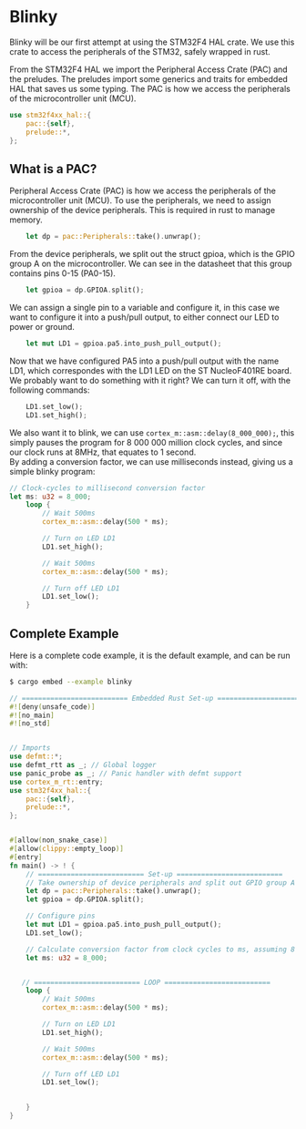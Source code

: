 # Blinky
Blinky will be our first attempt at using the STM32F4 HAL crate. We use this crate to access the peripherals of the STM32, safely wrapped in rust. 

From the STM32F4 HAL we import the Peripheral Access Crate (PAC) and the preludes. The preludes import some generics and traits for embedded HAL that saves us some typing. 
The PAC is how we access the peripherals of the microcontroller unit (MCU). 
```rust
use stm32f4xx_hal::{
    pac::{self},
    prelude::*,
};
```

## What is a PAC?
Peripheral Access Crate (PAC) is how we access the peripherals of the microcontroller unit (MCU). 
To use the peripherals, we need to assign ownership of the device peripherals. This is required in rust to manage memory. 
```rust
    let dp = pac::Peripherals::take().unwrap();
```

From the device peripherals, we split out the struct gpioa, which is the GPIO group A on the microcontroller. We can see in the datasheet that this group contains pins 0-15 (PA0-15).
```rust
    let gpioa = dp.GPIOA.split();
```

We can assign a single pin to a variable and configure it, in this case we want to configure it into a push/pull output, to either connect our LED to power or ground. 
```rust
    let mut LD1 = gpioa.pa5.into_push_pull_output();
```

Now that we have configured PA5 into a push/pull output with the name LD1, which correspondes with the LD1 LED on the ST NucleoF401RE board. We probably want to do something with it right? 
We can turn it off, with the following commands:
```rust
    LD1.set_low();
    LD1.set_high();
```

We also want it to blink, we can use `cortex_m::asm::delay(8_000_000);`, this simply pauses the program for 8 000 000 million clock cycles, and since our clock runs at 8MHz, that equates to 1 second.  
By adding a conversion factor, we can use milliseconds instead, giving us a simple blinky program:
```rust
// Clock-cycles to millisecond conversion factor
let ms: u32 = 8_000;
    loop {
        // Wait 500ms
        cortex_m::asm::delay(500 * ms);

        // Turn on LED LD1
        LD1.set_high();

        // Wait 500ms
        cortex_m::asm::delay(500 * ms);

        // Turn off LED LD1
        LD1.set_low();   
    }
```


## Complete Example
Here is a complete code example, it is the default example, and can be run with:
```sh
$ cargo embed --example blinky
```

```rust
// ========================== Embedded Rust Set-up ==========================
#![deny(unsafe_code)]
#![no_main]
#![no_std]


// Imports
use defmt::*;
use defmt_rtt as _; // Global logger
use panic_probe as _; // Panic handler with defmt support
use cortex_m_rt::entry;
use stm32f4xx_hal::{
    pac::{self},
    prelude::*,
};


#[allow(non_snake_case)]
#[allow(clippy::empty_loop)]
#[entry]
fn main() -> ! {
    // ========================== Set-up ==========================
    // Take ownership of device peripherals and split out GPIO group A and B
    let dp = pac::Peripherals::take().unwrap();
    let gpioa = dp.GPIOA.split();

    // Configure pins
    let mut LD1 = gpioa.pa5.into_push_pull_output();
    LD1.set_low();

    // Calculate conversion factor from clock cycles to ms, assuming 8 MHz
    let ms: u32 = 8_000;


   // ========================== LOOP ==========================
    loop {
        // Wait 500ms
        cortex_m::asm::delay(500 * ms);

        // Turn on LED LD1
        LD1.set_high();

        // Wait 500ms
        cortex_m::asm::delay(500 * ms);

        // Turn off LED LD1
        LD1.set_low();

        
    }
}
```